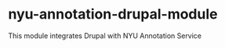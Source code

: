 nyu-annotation-drupal-module
============================

This module integrates Drupal with NYU Annotation Service